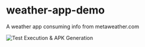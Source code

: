 # weather-app-demo
A weather app consuming info from metaweather.com

![Test Execution & APK Generation](https://github.com/DevPicon/weather-app-demo/workflows/Test%20Execution%20&%20APK%20Generation/badge.svg?branch=master)